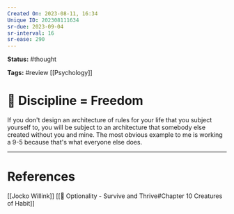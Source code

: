 ```yaml
---
Created On: 2023-08-11, 16:34
Unique ID: 202308111634
sr-due: 2023-09-04
sr-interval: 16
sr-ease: 290
---
```

**Status:** #thought 

**Tags:** #review [[Psychology]] 

# 💪  Discipline = Freedom
If you don't design an architecture of rules for your life that you subject yourself to, you will be subject to an architecture that somebody else created without you and mine. The most obvious example to me is working a 9-5 because that's what everyone else does. 




---
# References
[[Jocko Willink]] [[📗 Optionality - Survive and Thrive#Chapter 10 Creatures of Habit]]
